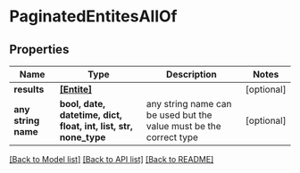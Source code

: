 # PaginatedEntitesAllOf


## Properties
Name | Type | Description | Notes
------------ | ------------- | ------------- | -------------
**results** | [**[Entite]**](Entite.md) |  | [optional] 
**any string name** | **bool, date, datetime, dict, float, int, list, str, none_type** | any string name can be used but the value must be the correct type | [optional]

[[Back to Model list]](../README.md#documentation-for-models) [[Back to API list]](../README.md#documentation-for-api-endpoints) [[Back to README]](../README.md)


